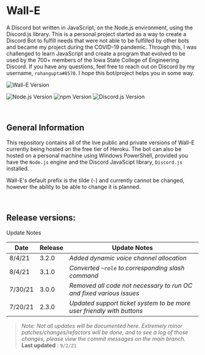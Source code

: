 # Wall-E
A Discord bot written in JavaScript, on the Node.js environment, using the Discord.js library. This is a personal project started as a way to create a Discord Bot to fulfill needs that were not able to be fulfilled by other bots and became my project during the COVID-19 pandemic. Through this, I was challenged to learn JavaScript and create a program that evolved to be used by the 700+ members of the Iowa State College of Engineering Discord. If you have any questions, feel free to reach out on Discord by my username, `rohangupta#8570`. I hope this bot/project helps you in some way.


![Wall-E Version](https://img.shields.io/badge/Version-v._3.2.4-lightgreen)

![Node.js Version](https://img.shields.io/badge/Node.js-v._16.10.0-lightblue) ![npm Version](https://img.shields.io/badge/npm-v._7.24.0-lightblue) ![Discord.js Version](https://img.shields.io/badge/Discord.js-v._13.1.0-lightblue)

<br/>

## General Information
This repository contains all of the live public and private versions of Wall-E currently being hosted on the free tier of Heroku. The bot can also be hosted on a personal machine using Windows PowerShell, provided you have the `Node.js` engine and the Discord JavaScipt library, `Discord.js` installed.

Wall-E's default prefix is the tilde (`~`) and currently cannot be changed, however the ability to be able to change it is planned.

<br/>

## Release versions:
Update Notes


| Date | Release | Update Notes |
| - | - | - |
| 8/4/21 | 3.2.0 | *Added dynamic voice channel allocation* |
| 8/4/21 | 3.1.0 | *Converted `~role` to corresponding slash command* |
| 7/30/21 | 3.0.0 | *Removed all code not necessary to run OC and fixed various issues* |
| 7/20/21 | 2.3.0 | *Updated support ticket system to be more user friendly with buttons* |


>*Note: Not all updates will be documented here. Extremely minor patches/changes/refactors will be done, and to see a log of those changes, please view the commit messages on the main branch.*\
> **Last updated** : `9/2/21`
